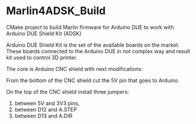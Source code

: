 # Marlin4ADSK_Build
CMake project to build Marlin firmware for Arduino DUE to work with Arduino DUE Shield Kit (ADSK)

Arduino DUE Shield Kit is the set of the available boards on the market.
These boards connected to the Arduino DUE in not complex way and result kit used to control 3D printer.

The core is Arduino CNC shield with next modifications:

From the bottom of the CNC shield cut the 5V pin that goes to Arduino.

On the top of the CNC shield install three jumpers:
  1) between 5V and 3V3 pins,
  2) between D12 and A.STEP
  3) between D13 and A.DIR

